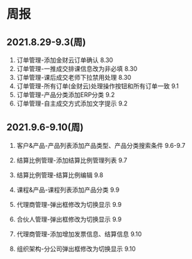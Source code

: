 # 周报
## 2021.8.29-9.3(周)

1. 订单管理-添加金财云订单确认 8.30
8. 订单管理-一推成交排课信息改为非必填 8.30
9. 订单管理-课后成交老师下拉禁用处理 8.30
4. 订单管理-所有订单(金财云)处理操作按钮和所有订单一致 9.1
5. 订单管理-产品分类添加ERP分类 9.2
6. 订单管理-自主成交方式添加文字提示  9.2

## 2021.9.6-9.10(周)

1. 客户&产品-产品列表添加产品类型、产品分类搜索条件 9.6-9.7

2. 结算比例管理-添加结算比例管理列表 9.7

3. 结算比例管理-结算比例编辑 9.8

4. 课程&产品-课程列表添加产品分类 9.9

5. 代理商管理-弹出框修改为切换显示 9.9

6. 合伙人管理-弹出框修改为切换显示 9.9

7. 代理商管理-添加增加发票信息、结算信息 9.10

8. 组织架构-分公司弹出框修改为切换显示 9.10

   

